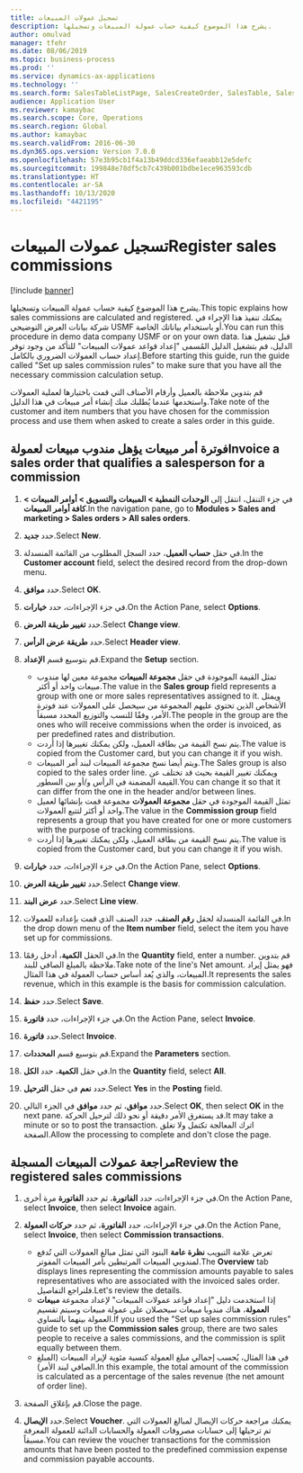 ```yaml
---
title: تسجيل عمولات المبيعات
description: يشرح هذا الموضوع كيفية حساب عمولة المبيعات وتسجيلها.
author: omulvad
manager: tfehr
ms.date: 08/06/2019
ms.topic: business-process
ms.prod: ''
ms.service: dynamics-ax-applications
ms.technology: ''
ms.search.form: SalesTableListPage, SalesCreateOrder, SalesTable, SalesEditLines,  CustInvoiceJournal, CommissionTrans, LedgerTransVoucher, CustClassificationGroup
audience: Application User
ms.reviewer: kamaybac
ms.search.scope: Core, Operations
ms.search.region: Global
ms.author: kamaybac
ms.search.validFrom: 2016-06-30
ms.dyn365.ops.version: Version 7.0.0
ms.openlocfilehash: 57e3b95cb1f4a13b49ddcd336efaeabb12e5defc
ms.sourcegitcommit: 199848e78df5cb7c439b001bdbe1ece963593cdb
ms.translationtype: HT
ms.contentlocale: ar-SA
ms.lasthandoff: 10/13/2020
ms.locfileid: "4421195"
---
```

# <a name="register-sales-commissions"></a><span data-ttu-id="b7f25-103">تسجيل عمولات المبيعات</span><span class="sxs-lookup"><span data-stu-id="b7f25-103">Register sales commissions</span></span>

[!include [banner](../../includes/banner.md)]

<span data-ttu-id="b7f25-104">يشرح هذا الموضوع كيفية حساب عمولة المبيعات وتسجيلها.</span><span class="sxs-lookup"><span data-stu-id="b7f25-104">This topic explains how sales commissions are calculated and registered.</span></span> <span data-ttu-id="b7f25-105">يمكنك تنفيذ هذا الإجراء في شركة بيانات العرض التوضيحي USMF أو باستخدام بياناتك الخاصة.</span><span class="sxs-lookup"><span data-stu-id="b7f25-105">You can run this procedure in demo data company USMF or on your own data.</span></span> <span data-ttu-id="b7f25-106">قبل تشغيل هذا الدليل، قم بتشغيل الدليل المُسمى "إعداد قواعد عمولات المبيعات" للتأكد من وجود توفر إعداد حساب العمولات الضروري بالكامل.</span><span class="sxs-lookup"><span data-stu-id="b7f25-106">Before starting this guide, run the guide called "Set up sales commission rules" to make sure that you have all the necessary commission calculation setup.</span></span>

<span data-ttu-id="b7f25-107">قم بتدوين ملاحظة بالعميل وأرقام الأصناف التي قمت باختيارها لعملية العمولات واستخدمها عندما يُطلبك منك إنشاء أمر مبيعات في هذا الدليل.</span><span class="sxs-lookup"><span data-stu-id="b7f25-107">Take note of the customer and item numbers that you have chosen for the commission process and use them when asked to create a sales order in this guide.</span></span>


## <a name="invoice-a-sales-order-that-qualifies-a-salesperson-for-a-commission"></a><span data-ttu-id="b7f25-108">فوترة أمر مبيعات يؤهل مندوب مبيعات لعمولة</span><span class="sxs-lookup"><span data-stu-id="b7f25-108">Invoice a sales order that qualifies a salesperson for a commission</span></span>
1. <span data-ttu-id="b7f25-109">في جزء التنقل، انتقل إلى **الوحدات النمطية > المبيعات والتسويق > أوامر المبيعات > كافة أوامر المبيعات**.</span><span class="sxs-lookup"><span data-stu-id="b7f25-109">In the navigation pane, go to **Modules > Sales and marketing > Sales orders > All sales orders**.</span></span>
2. <span data-ttu-id="b7f25-110">حدد **جديد**.</span><span class="sxs-lookup"><span data-stu-id="b7f25-110">Select **New**.</span></span>
3. <span data-ttu-id="b7f25-111">في حقل **حساب العميل**، حدد السجل المطلوب من القائمة المنسدلة.</span><span class="sxs-lookup"><span data-stu-id="b7f25-111">In the **Customer account** field, select the desired record from the drop-down menu.</span></span>
4. <span data-ttu-id="b7f25-112">حدد **موافق**.</span><span class="sxs-lookup"><span data-stu-id="b7f25-112">Select **OK**.</span></span>
5. <span data-ttu-id="b7f25-113">في جزء الإجراءات، حدد **خيارات**.</span><span class="sxs-lookup"><span data-stu-id="b7f25-113">On the Action Pane, select **Options**.</span></span>
6. <span data-ttu-id="b7f25-114">حدد **تغيير طريقة العرض**.</span><span class="sxs-lookup"><span data-stu-id="b7f25-114">Select **Change view**.</span></span>
7. <span data-ttu-id="b7f25-115">حدد **طريقة عرض الرأس**.</span><span class="sxs-lookup"><span data-stu-id="b7f25-115">Select **Header view**.</span></span>
8. <span data-ttu-id="b7f25-116">قم بتوسيع قسم **الإعداد**.</span><span class="sxs-lookup"><span data-stu-id="b7f25-116">Expand the **Setup** section.</span></span>

    - <span data-ttu-id="b7f25-117">تمثل القيمة الموجودة في حقل **مجموعة المبيعات** مجموعة معين لها مندوب مبيعات واحد أو أكثر.</span><span class="sxs-lookup"><span data-stu-id="b7f25-117">The value in the **Sales group** field represents a group with one or more sales representatives assigned to it.</span></span> <span data-ttu-id="b7f25-118">ويمثل الأشخاص الذين تحتوي عليهم المجموعة من سيحصل على العمولات عند فوترة الأمر، وفقًا للنسب والتوزيع المحدد مسبقاً.</span><span class="sxs-lookup"><span data-stu-id="b7f25-118">The people in the group are the ones who will receive commissions when the order is invoiced, as per predefined rates and distribution.</span></span>   
    - <span data-ttu-id="b7f25-119">يتم نسخ القيمة من بطاقة العميل، ولكن يمكنك تغييرها إذا أردت.</span><span class="sxs-lookup"><span data-stu-id="b7f25-119">The value is copied from the Customer card, but you can change it if you wish.</span></span>  
    - <span data-ttu-id="b7f25-120">ويتم أيضا نسخ مجموعة المبيعات لبند أمر المبيعات.</span><span class="sxs-lookup"><span data-stu-id="b7f25-120">The Sales group is also copied to the sales order line.</span></span> <span data-ttu-id="b7f25-121">ويمكنك تغيير القيمة بحيث قد تختلف عن القيمة المضمنة في الرأس و/أو بين السطور.</span><span class="sxs-lookup"><span data-stu-id="b7f25-121">You can change it so that it can differ from the one in the header and/or between lines.</span></span>  
    - <span data-ttu-id="b7f25-122">تمثل القيمة الموجودة في حقل **مجموعة العمولات** مجموعة قمت بإنشائها لعميل واحد أو أكثر لتتبع العمولات.</span><span class="sxs-lookup"><span data-stu-id="b7f25-122">The value in the **Commission group** field represents a group that you have created for one or more customers with the purpose of tracking commissions.</span></span>   
    - <span data-ttu-id="b7f25-123">يتم نسخ القيمة من بطاقة العميل، ولكن يمكنك تغييرها إذا أردت.</span><span class="sxs-lookup"><span data-stu-id="b7f25-123">The value is copied from the Customer card, but you can change it if you wish.</span></span>   

9. <span data-ttu-id="b7f25-124">في جزء الإجراءات، حدد **خيارات**.</span><span class="sxs-lookup"><span data-stu-id="b7f25-124">On the Action Pane, select **Options**.</span></span>
10. <span data-ttu-id="b7f25-125">حدد **تغيير طريقة العرض**.</span><span class="sxs-lookup"><span data-stu-id="b7f25-125">Select **Change view**.</span></span>
11. <span data-ttu-id="b7f25-126">حدد **عرض البند**.</span><span class="sxs-lookup"><span data-stu-id="b7f25-126">Select **Line view**.</span></span>
12. <span data-ttu-id="b7f25-127">في القائمة المنسدلة لحقل **رقم الصنف**، حدد الصنف الذي قمت بإعداده للعمولات.</span><span class="sxs-lookup"><span data-stu-id="b7f25-127">In the drop down menu of the **Item number** field, select the item you have set up for commissions.</span></span> 
13. <span data-ttu-id="b7f25-128">في الحقل **الكمية**، أدخل رقمًا.</span><span class="sxs-lookup"><span data-stu-id="b7f25-128">In the **Quantity** field, enter a number.</span></span> <span data-ttu-id="b7f25-129">قم بتدوين ملاحظة بالمبلغ الصافي للبند.</span><span class="sxs-lookup"><span data-stu-id="b7f25-129">Take note of the line's Net amount.</span></span> <span data-ttu-id="b7f25-130">فهو يمثل إيراد المبيعات، والذي يُعد أساس حساب العمولة في هذا المثال.</span><span class="sxs-lookup"><span data-stu-id="b7f25-130">It represents the sales revenue, which in this example is the basis for commission calculation.</span></span>  
14. <span data-ttu-id="b7f25-131">حدد **حفظ**.</span><span class="sxs-lookup"><span data-stu-id="b7f25-131">Select **Save**.</span></span>
15. <span data-ttu-id="b7f25-132">في جزء الإجراءات، حدد **فاتورة**.</span><span class="sxs-lookup"><span data-stu-id="b7f25-132">On the Action Pane, select **Invoice**.</span></span>
16. <span data-ttu-id="b7f25-133">حدد **فاتورة**.</span><span class="sxs-lookup"><span data-stu-id="b7f25-133">Select **Invoice**.</span></span>
17. <span data-ttu-id="b7f25-134">قم بتوسيع قسم **المحددات**.</span><span class="sxs-lookup"><span data-stu-id="b7f25-134">Expand the **Parameters** section.</span></span>
18. <span data-ttu-id="b7f25-135">في حقل **الكمية**، حدد **الكل**.</span><span class="sxs-lookup"><span data-stu-id="b7f25-135">In the **Quantity** field, select **All**.</span></span>
19. <span data-ttu-id="b7f25-136">حدد **نعم** في حقل **الترحيل**.</span><span class="sxs-lookup"><span data-stu-id="b7f25-136">Select **Yes** in the **Posting** field.</span></span>
20. <span data-ttu-id="b7f25-137">حدد **موافق**، ثم حدد **موافق** في الجزء التالي.</span><span class="sxs-lookup"><span data-stu-id="b7f25-137">Select **OK**, then select **OK** in the next pane.</span></span> <span data-ttu-id="b7f25-138">قد يستغرق الأمر دقيقة أو نحو ذلك لترحيل الحركة.</span><span class="sxs-lookup"><span data-stu-id="b7f25-138">It may take a minute or so to post the transaction.</span></span> <span data-ttu-id="b7f25-139">اترك المعالجة تكتمل ولا تغلق الصفحة.</span><span class="sxs-lookup"><span data-stu-id="b7f25-139">Allow the processing to complete and don't close the page.</span></span>  

## <a name="review-the-registered-sales-commissions"></a><span data-ttu-id="b7f25-140">مراجعة عمولات المبيعات المسجلة</span><span class="sxs-lookup"><span data-stu-id="b7f25-140">Review the registered sales commissions</span></span>
1. <span data-ttu-id="b7f25-141">في جزء الإجراءات، حدد **الفاتورة‬**، ثم حدد **الفاتورة** مرة أخرى.</span><span class="sxs-lookup"><span data-stu-id="b7f25-141">On the Action Pane, select **Invoice**, then select **Invoice** again.</span></span>
2. <span data-ttu-id="b7f25-142">في جزء الإجراءات، حدد **الفاتورة‬**، ثم حدد **حركات العمولة‬**.</span><span class="sxs-lookup"><span data-stu-id="b7f25-142">On the Action Pane, select **Invoice**, then select **Commission transactions**.</span></span>

    - <span data-ttu-id="b7f25-143">تعرض علامة التبويب **نظرة عامة** البنود التي تمثل مبالغ العمولات التي تُدفع لمندوبي المبيعات المرتبطين بأمر المبيعات المفوتر.</span><span class="sxs-lookup"><span data-stu-id="b7f25-143">The **Overview** tab displays lines representing the commission amounts payable to sales representatives who are associated with the invoiced sales order.</span></span> <span data-ttu-id="b7f25-144">فلنراجع التفاصيل.</span><span class="sxs-lookup"><span data-stu-id="b7f25-144">Let's review the details.</span></span>  
    - <span data-ttu-id="b7f25-145">إذا استخدمت دليل "إعداد قواعد عمولات المبيعات" لإعداد مجموعة **مبيعات العمولة**، هناك مندوبا مبيعات سيحصلان على عمولة مبيعات وسيتم تقسيم العمولة بينهما بالتساوي.</span><span class="sxs-lookup"><span data-stu-id="b7f25-145">If you used the "Set up sales commission rules" guide to set up the **Commission sales** group, there are two sales people to receive a sales commissions, and the commission is split equally between them.</span></span>  
    - <span data-ttu-id="b7f25-146">في هذا المثال، يُحسب إجمالي مبلغ العمولة كنسبة مئوية لإيراد المبيعات (المبلغ الصافي لبند الأمر).</span><span class="sxs-lookup"><span data-stu-id="b7f25-146">In this example, the total amount of the commission is calculated as a percentage of the sales revenue (the net amount of order line).</span></span>  
3. <span data-ttu-id="b7f25-147">قم بإغلاق الصفحة.</span><span class="sxs-lookup"><span data-stu-id="b7f25-147">Close the page.</span></span>
4. <span data-ttu-id="b7f25-148">حدد **الإيصال**.</span><span class="sxs-lookup"><span data-stu-id="b7f25-148">Select **Voucher**.</span></span> <span data-ttu-id="b7f25-149">يمكنك مراجعة حركات الإيصال لمبالغ العمولات التي تم ترحيلها إلى حسابات مصروفات العمولة والحسابات الدائنة للعمولة المعرفة مسبقاً.</span><span class="sxs-lookup"><span data-stu-id="b7f25-149">You can review the voucher transactions for the commission amounts that have been posted to the predefined commission expense and commission payable accounts.</span></span>  

